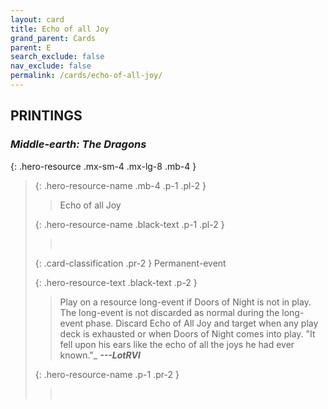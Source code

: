 ```yaml
---
layout: card
title: Echo of all Joy
grand_parent: Cards
parent: E
search_exclude: false
nav_exclude: false
permalink: /cards/echo-of-all-joy/
---
```


## PRINTINGS


### _Middle-earth: The Dragons_

{: .hero-resource .mx-sm-4 .mx-lg-8 .mb-4 }
> {: .hero-resource-name .mb-4 .p-1 .pl-2 }
> > <div class="card-mp"></div>
> > <div class="card-name">Echo of all Joy</div>
>
> {: .hero-resource-name .black-text .p-1 .pl-2 }
> > &nbsp;
>
> {: .card-classification .pr-2 }
> Permanent-event
>
> {: .hero-resource-text .black-text .p-2 }
> > Play on a resource long-event if Doors of Night is not in play. The long-event is not discarded as normal during the long-event phase. Discard Echo of All Joy and target when any play deck is exhausted or when Doors of Night comes into play.   "It fell upon his ears like the echo of all the joys he had ever known."_ ***---&NoBreak;LotRVI*** 
> 
> {: .hero-resource-name .p-1 .pr-2 }
> > <div class="card-shield"></div>
> > <div class="card-corruption">&nbsp;</div>
